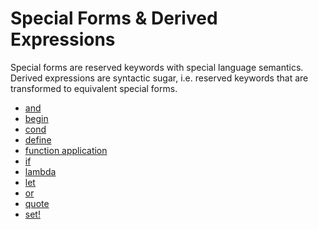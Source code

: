# Special Forms & Derived Expressions

Special forms are reserved keywords with special language semantics. Derived expressions are
syntactic sugar, i.e. reserved keywords that are transformed to equivalent special forms.

- [and](special-forms-derived-expressions/and.md)
- [begin](special-forms-derived-expressions/begin.md)
- [cond](special-forms-derived-expressions/cond.md)
- [define](special-forms-derived-expressions/define.md)
- [function application](special-forms-derived-expressions/function-application.md)
- [if](special-forms-derived-expressions/if.md)
- [lambda](special-forms-derived-expressions/lambda.md)
- [let](special-forms-derived-expressions/let.md)
- [or](special-forms-derived-expressions/or.md)
- [quote](special-forms-derived-expressions/quote.md)
- [set!](special-forms-derived-expressions/set!.md)
